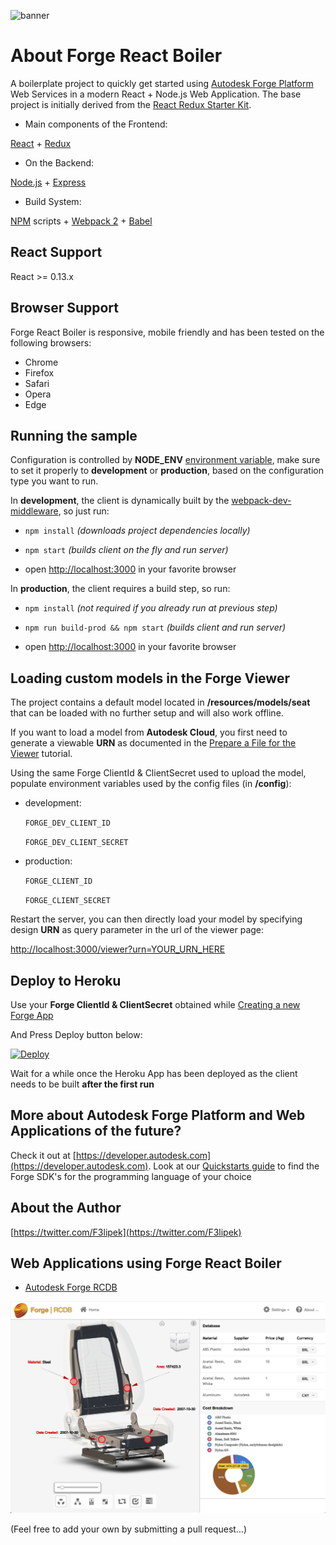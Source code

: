 ![banner](./resources/img/banner.png)

# About Forge React Boiler

A boilerplate project to quickly get started using [Autodesk Forge Platform](https://forge.autodesk.com/)
Web Services in a modern React + Node.js Web Application.
The base project is initially derived from the [React Redux Starter Kit](https://github.com/davezuko/react-redux-starter-kit).

 * Main components of the Frontend:

  [React](https://facebook.github.io/react/) + [Redux](https://github.com/reactjs/redux)

 * On the Backend:

  [Node.js](https://nodejs.org) + [Express](http://expressjs.com)

 * Build System:

  [NPM](https://www.npmjs.com/) scripts + [Webpack 2](https://webpack.js.org) + [Babel](https://babeljs.io)

## React Support

React >= 0.13.x

## Browser Support

Forge React Boiler is responsive, mobile friendly and has been tested on the following browsers:

  * Chrome
  * Firefox
  * Safari
  * Opera
  * Edge


## Running the sample

Configuration is controlled by **NODE_ENV**
[environment variable](https://www.google.com/webhp?q=set+environment+variable&gws_rd=cr&ei=tum2WMaSF4SdsgHruLrIDg),
make sure to set it properly to **development** or **production**,
based on the configuration type you want to run.


In **development**, the client is dynamically built by the
[webpack-dev-middleware](https://github.com/webpack/webpack-dev-middleware), so just run:

 * `npm install`    *(downloads project dependencies locally)*

 * `npm start`      *(builds client on the fly and run server)*

 * open [http://localhost:3000](http://localhost:3000) in your favorite browser




In **production**, the client requires a build step, so run:

 * `npm install` *(not required if you already run at previous step)*

 * `npm run build-prod && npm start` *(builds client and run server)*

 * open [http://localhost:3000](http://localhost:3000) in your favorite browser


## Loading custom models in the Forge Viewer

The project contains a default model located in **/resources/models/seat** that can be loaded with no further
setup and will also work offline.

If you want to load a model from **Autodesk Cloud**, you first need to generate a viewable **URN** as documented in the
[Prepare a File for the Viewer](https://developer.autodesk.com/en/docs/model-derivative/v2/tutorials/prepare-file-for-viewer/) tutorial.

Using the same Forge ClientId & ClientSecret used to upload the model,
populate environment variables used by the config files (in **/config**):

  * development:

    `FORGE_DEV_CLIENT_ID`

    `FORGE_DEV_CLIENT_SECRET`

  * production:

    `FORGE_CLIENT_ID`

    `FORGE_CLIENT_SECRET`


Restart the server, you can then directly load your model by specifying design **URN** as query parameter in the url of the viewer page:

[http://localhost:3000/viewer?urn=YOUR_URN_HERE](http://localhost:3000/viewer?urn=YOUR_DESIGN_URN_HERE)


## Deploy to Heroku

Use your **Forge ClientId & ClientSecret** obtained while
[Creating a new Forge App](https://developer.autodesk.com/myapps/create)

And Press Deploy button below:

[![Deploy](https://www.herokucdn.com/deploy/button.svg)](https://heroku.com/deploy)

Wait for a while once the Heroku App has been deployed as the client needs to be built **after the first run**

## More about Autodesk Forge Platform and Web Applications of the future?

Check it out at [https://developer.autodesk.com](https://developer.autodesk.com).
Look at our [Quickstarts guide](https://developer.autodesk.com/en/docs/quickstarts/v1/overview/)
to find the Forge SDK's for the programming language of your choice

## About the Author

[https://twitter.com/F3lipek](https://twitter.com/F3lipek)

## Web Applications using Forge React Boiler

 * [Autodesk Forge RCDB](https://forge-rcdb.autodesk.io)

 ![forge-rcdb](https://github.com/Autodesk-Forge/forge-rcdb.nodejs/blob/master/resources/img/forge-rcdb.jpg)

(Feel free to add your own by submitting a pull request...)

